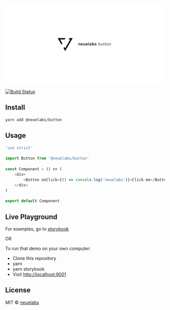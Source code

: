 ![neuelabs button cover](https://github.com/neuelabs/media/blob/master/github/button.png)

[![Build Status](https://travis-ci.org/neuelabs/input.svg?branch=master)](https://travis-ci.org/neuelabs/button)

## Install

```bash
yarn add @neuelabs/button
```

## Usage

```js
'use strict'

import Button from '@neuelabs/button'

const Component = () => (
	<div>
		<Button onClick={() => console.log('neuelabs')}>Click me</Button>
	</div>
)

export default Component
```

## Live Playground

For examples, go to [storybook](https://neuelabs.github.io/button/)

OR

To run that demo on your own computer:

* Clone this repository
* yarn
* yarn storybook
* Visit [http://localhost:9001](http://localhost:9001)

## License

MIT © [neuelabs](https://neuelabs.co)
